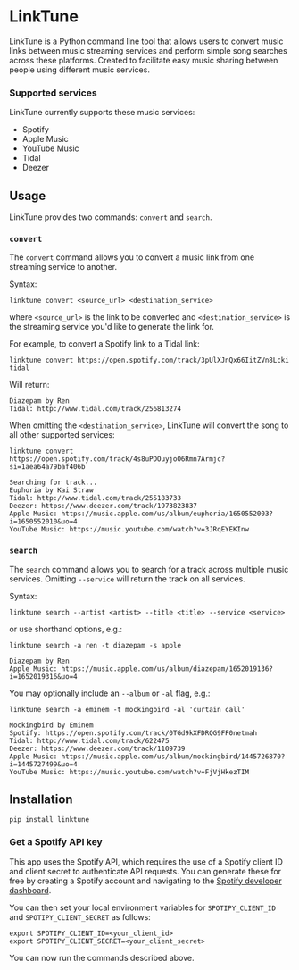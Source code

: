 # LinkTune
LinkTune is a Python command line tool that allows users to convert music links between music streaming services and perform simple song searches across these platforms. Created to facilitate easy music sharing between people using different music services. 
### Supported services
LinkTune currently supports these music services:
- Spotify
- Apple Music
- YouTube Music
- Tidal
- Deezer

## Usage

LinkTune provides two commands: `convert` and `search`.

### `convert`

The `convert` command allows you to convert a music link from one streaming service to another. 

Syntax:

    linktune convert <source_url> <destination_service>

where `<source_url>` is the link to be converted and `<destination_service>` is the streaming service you'd like to generate the link for.

For example, to convert a Spotify link to a Tidal link:

    linktune convert https://open.spotify.com/track/3pUlXJnQx66IitZVn8Lcki tidal

Will return: 
    
    Diazepam by Ren
    Tidal: http://www.tidal.com/track/256813274

When omitting the `<destination_service>`, LinkTune will convert the song to all other supported services:

    linktune convert https://open.spotify.com/track/4s8uPDOuyjoO6Rmn7Armjc?si=1aea64a79baf406b

    Searching for track...
    Euphoria by Kai Straw
    Tidal: http://www.tidal.com/track/255183733
    Deezer: https://www.deezer.com/track/1973823837
    Apple Music: https://music.apple.com/us/album/euphoria/1650552003?i=1650552010&uo=4
    YouTube Music: https://music.youtube.com/watch?v=3JRqEYEKInw

### `search`
The `search` command allows you to search for a track across multiple music services. Omitting `--service` will return the track on all services.

Syntax:

    linktune search --artist <artist> --title <title> --service <service>

or use shorthand options, e.g.:

    linktune search -a ren -t diazepam -s apple

    Diazepam by Ren
    Apple Music: https://music.apple.com/us/album/diazepam/1652019136?i=1652019316&uo=4


You may optionally include an `--album` or `-al` flag, e.g.:

    linktune search -a eminem -t mockingbird -al 'curtain call'

    Mockingbird by Eminem
    Spotify: https://open.spotify.com/track/0TGd9kXFDRQG9FF0netmah
    Tidal: http://www.tidal.com/track/622475
    Deezer: https://www.deezer.com/track/1109739
    Apple Music: https://music.apple.com/us/album/mockingbird/1445726870?i=1445727499&uo=4
    YouTube Music: https://music.youtube.com/watch?v=FjVjHkezTIM

## Installation

    pip install linktune
    
### Get a Spotify API key
This app uses the Spotify API, which requires the use of a Spotify client ID and client secret to authenticate API requests. You can generate these for free by creating a Spotify account and navigating to the [Spotify developer dashboard](https://developer.spotify.com/dashboard/applications).

You can then set your local environment variables for `SPOTIPY_CLIENT_ID` and `SPOTIPY_CLIENT_SECRET` as follows:

    export SPOTIPY_CLIENT_ID=<your_client_id>
    export SPOTIPY_CLIENT_SECRET=<your_client_secret>

You can now run the commands described above.

